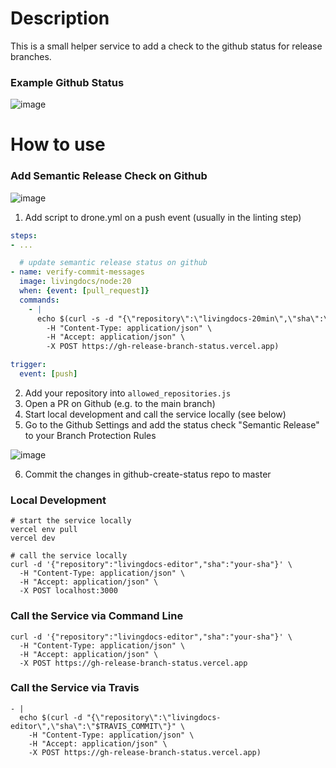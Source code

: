 # Description
This is a small helper service to add a check to the github status for release branches.

### Example Github Status

![image](https://user-images.githubusercontent.com/172394/48440494-52c55500-e789-11e8-897b-61fdf7250ed6.png)

# How to use

### Add Semantic Release Check on Github

![image](https://github.com/livingdocsIO/livingdocs-server/assets/172394/367ce840-8ad9-4480-8e0b-c0b98e0d5194)

1) Add script to drone.yml on a push event (usually in the linting step)

```yaml
steps:
- ...

  # update semantic release status on github
- name: verify-commit-messages
  image: livingdocs/node:20
  when: {event: [pull_request]}
  commands:
    - |
      echo $(curl -s -d "{\"repository\":\"livingdocs-20min\",\"sha\":\"$DRONE_COMMIT_SHA\"}" \
        -H "Content-Type: application/json" \
        -H "Accept: application/json" \
        -X POST https://gh-release-branch-status.vercel.app)

trigger:
  event: [push]
```

2) Add your repository into `allowed_repositories.js`
3) Open a PR on Github (e.g. to the main branch)
4) Start local development and call the service locally (see below)
5) Go to the Github Settings and add the status check "Semantic Release" to your Branch Protection Rules

![image](https://github.com/livingdocsIO/livingdocs-20min/assets/172394/4859242c-512b-476a-accb-a8fcb1938e99)

6) Commit the changes in github-create-status repo to master



### Local Development
```
# start the service locally
vercel env pull
vercel dev

# call the service locally
curl -d '{"repository":"livingdocs-editor","sha":"your-sha"}' \
  -H "Content-Type: application/json" \
  -H "Accept: application/json" \
  -X POST localhost:3000
```

### Call the Service via Command Line
```
curl -d '{"repository":"livingdocs-editor","sha":"your-sha"}' \
  -H "Content-Type: application/json" \
  -H "Accept: application/json" \
  -X POST https://gh-release-branch-status.vercel.app
```


### Call the Service via Travis
```
- |
  echo $(curl -d "{\"repository\":\"livingdocs-editor\",\"sha\":\"$TRAVIS_COMMIT\"}" \
    -H "Content-Type: application/json" \
    -H "Accept: application/json" \
    -X POST https://gh-release-branch-status.vercel.app)
```
